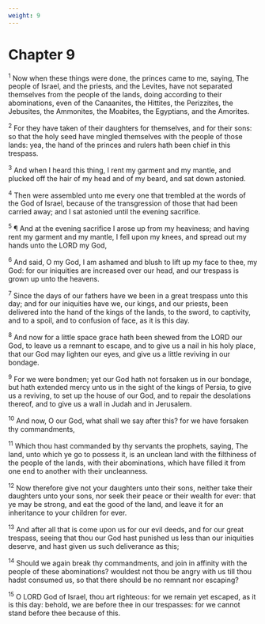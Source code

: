```yaml
---
weight: 9
---
```


# Chapter 9

<sup>1</sup> Now when these things were done, the princes came to me, saying, The people of Israel, and the priests, and the Levites, have not separated themselves from the people of the lands, doing according to their abominations, even of the Canaanites, the Hittites, the Perizzites, the Jebusites, the Ammonites, the Moabites, the Egyptians, and the Amorites. 

<sup>2</sup> For they have taken of their daughters for themselves, and for their sons: so that the holy seed have mingled themselves with the people of those lands: yea, the hand of the princes and rulers hath been chief in this trespass. 

<sup>3</sup> And when I heard this thing, I rent my garment and my mantle, and plucked off the hair of my head and of my beard, and sat down astonied. 

<sup>4</sup> Then were assembled unto me every one that trembled at the words of the God of Israel, because of the transgression of those that had been carried away; and I sat astonied until the evening sacrifice. 

<sup>5</sup> ¶ And at the evening sacrifice I arose up from my heaviness; and having rent my garment and my mantle, I fell upon my knees, and spread out my hands unto the LORD my God, 

<sup>6</sup> And said, O my God, I am ashamed and blush to lift up my face to thee, my God: for our iniquities are increased over our head, and our trespass is grown up unto the heavens. 

<sup>7</sup> Since the days of our fathers have we been in a great trespass unto this day; and for our iniquities have we, our kings, and our priests, been delivered into the hand of the kings of the lands, to the sword, to captivity, and to a spoil, and to confusion of face, as it is this day. 

<sup>8</sup> And now for a little space grace hath been shewed from the LORD our God, to leave us a remnant to escape, and to give us a nail in his holy place, that our God may lighten our eyes, and give us a little reviving in our bondage. 

<sup>9</sup> For we were bondmen; yet our God hath not forsaken us in our bondage, but hath extended mercy unto us in the sight of the kings of Persia, to give us a reviving, to set up the house of our God, and to repair the desolations thereof, and to give us a wall in Judah and in Jerusalem. 

<sup>10</sup> And now, O our God, what shall we say after this? for we have forsaken thy commandments, 

<sup>11</sup> Which thou hast commanded by thy servants the prophets, saying, The land, unto which ye go to possess it, is an unclean land with the filthiness of the people of the lands, with their abominations, which have filled it from one end to another with their uncleanness. 

<sup>12</sup> Now therefore give not your daughters unto their sons, neither take their daughters unto your sons, nor seek their peace or their wealth for ever: that ye may be strong, and eat the good of the land, and leave it for an inheritance to your children for ever. 

<sup>13</sup> And after all that is come upon us for our evil deeds, and for our great trespass, seeing that thou our God hast punished us less than our iniquities deserve, and hast given us such deliverance as this; 

<sup>14</sup> Should we again break thy commandments, and join in affinity with the people of these abominations? wouldest not thou be angry with us till thou hadst consumed us, so that there should be no remnant nor escaping? 

<sup>15</sup> O LORD God of Israel, thou art righteous: for we remain yet escaped, as it is this day: behold, we are before thee in our trespasses: for we cannot stand before thee because of this. 


